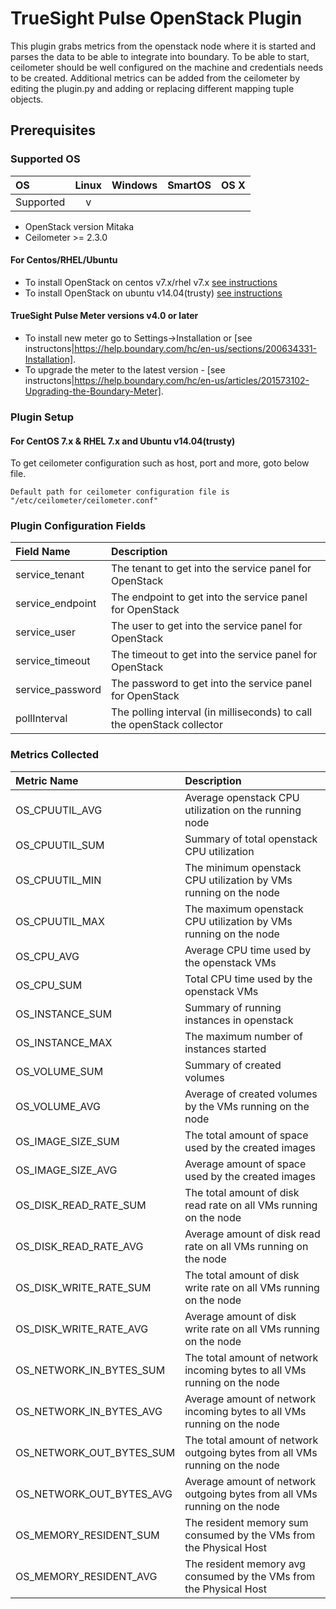 # TrueSight Pulse OpenStack Plugin

This plugin grabs metrics from the openstack node where it is started and parses the data to be able to integrate into boundary. To be able to start, ceilometer should be well configured on the machine and credentials needs to be created.
Additional metrics can be added from the ceilometer by editing the plugin.py and adding or replacing different mapping tuple objects.

## Prerequisites

### Supported OS

|     OS    | Linux | Windows | SmartOS | OS X |
|:----------|:-----:|:-------:|:-------:|:----:|
| Supported |   v   |         |         |      |

- OpenStack version Mitaka
- Ceilometer >= 2.3.0

#### For Centos/RHEL/Ubuntu

- To install OpenStack on centos v7.x/rhel v7.x [see instructions](https://www.rdoproject.org/install/quickstart/)
- To install OpenStack on ubuntu v14.04(trusty) [see instructions](http://docs.openstack.org/developer/devstack/guides/single-machine.html)

#### TrueSight Pulse Meter versions v4.0 or later

- To install new meter go to Settings->Installation or [see instructons|https://help.boundary.com/hc/en-us/sections/200634331-Installation]. 
- To upgrade the meter to the latest version - [see instructons|https://help.boundary.com/hc/en-us/articles/201573102-Upgrading-the-Boundary-Meter].


### Plugin Setup

#### For CentOS 7.x & RHEL 7.x and Ubuntu v14.04(trusty)
To get ceilometer configuration such as host, port and more, goto below file.
```
Default path for ceilometer configuration file is "/etc/ceilometer/ceilometer.conf"
```

     
### Plugin Configuration Fields


|Field Name      |Description                                                             |
|:---------------|:-----------------------------------------------------------------------|
|service_tenant  |The tenant to get into the service panel for OpenStack                  |
|service_endpoint|The endpoint to get into the service panel for OpenStack                |
|service_user    |The user to get into the service panel for OpenStack                    |
|service_timeout |The timeout to get into the service panel for OpenStack                 |
|service_password|The password to get into the service panel for OpenStack                |
|pollInterval    |The polling interval (in milliseconds) to call the openStack collector  |

### Metrics Collected


|Metric Name             |Description                                                                |
|:-----------------------|:--------------------------------------------------------------------------|
|OS_CPUUTIL_AVG          |Average openstack CPU utilization on the running node                      |
|OS_CPUUTIL_SUM          |Summary of total openstack CPU utilization                                 |
|OS_CPUUTIL_MIN          |The minimum openstack CPU utilization by VMs running on the node           |
|OS_CPUUTIL_MAX          |The maximum openstack CPU utilization by VMs running on the node           |
|OS_CPU_AVG              |Average CPU time used by the openstack VMs                                 |
|OS_CPU_SUM              |Total CPU time used by the openstack VMs                                   |
|OS_INSTANCE_SUM         |Summary of running instances in openstack                                  |
|OS_INSTANCE_MAX         |The maximum number of instances started                                    |
|OS_VOLUME_SUM           |Summary of created volumes                                                 |
|OS_VOLUME_AVG           |Average of created volumes by the VMs running on the node                  |
|OS_IMAGE_SIZE_SUM       |The total amount of space used by the created images                       |
|OS_IMAGE_SIZE_AVG       |Average amount of space used by the created images                         |
|OS_DISK_READ_RATE_SUM   |The total amount of disk read rate on all VMs running on the node          |
|OS_DISK_READ_RATE_AVG   |Average amount of disk read rate on all VMs running on the node            |
|OS_DISK_WRITE_RATE_SUM  |The total amount of disk write rate on all VMs running on the node         |
|OS_DISK_WRITE_RATE_AVG  |Average amount of disk write rate on all VMs running on the node           |
|OS_NETWORK_IN_BYTES_SUM |The total amount of network incoming bytes to all VMs running on the node  |
|OS_NETWORK_IN_BYTES_AVG |Average amount of network incoming bytes to all VMs running on the node    |
|OS_NETWORK_OUT_BYTES_SUM|The total amount of network outgoing bytes from all VMs running on the node|
|OS_NETWORK_OUT_BYTES_AVG|Average amount of network outgoing bytes from all VMs running on the node  |
|OS_MEMORY_RESIDENT_SUM  |The resident memory sum consumed by the VMs from the Physical Host         |
|OS_MEMORY_RESIDENT_AVG  |The resident memory avg consumed by the VMs from the Physical Host         |
